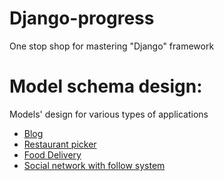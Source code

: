 # Django-progress
One stop shop for mastering "Django" framework

# Model schema design:
Models' design for various types of applications
- [Blog](model-schema-design/blog)
- [Restaurant picker](model-schema-design/Restaurantpicker)
- [Food Delivery](model-schema-design/Fooddelivery)
- [Social network with follow system](model-schema-design/Socialnetworkwithfollow)